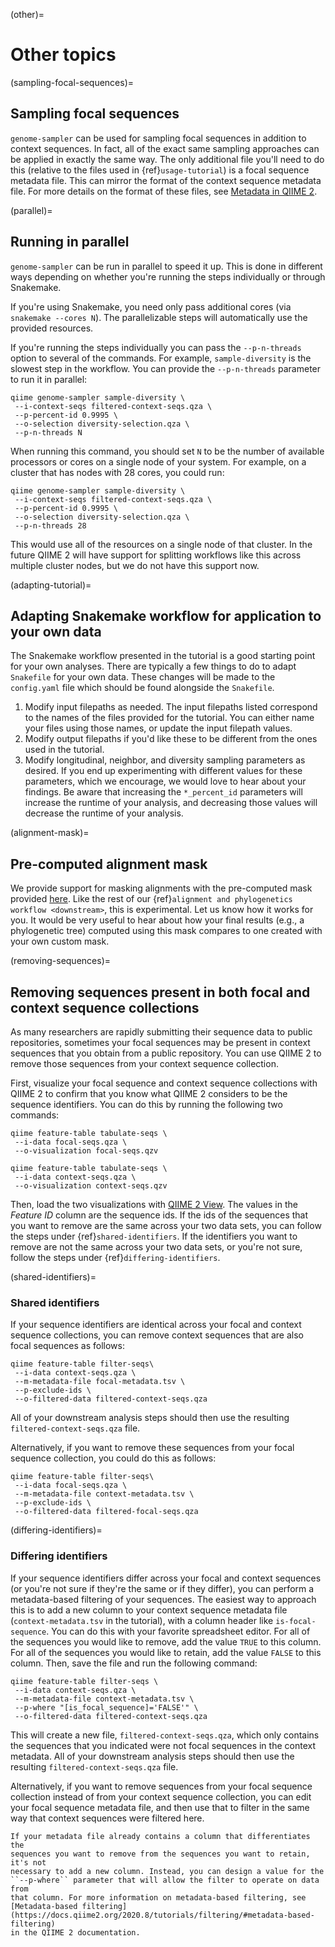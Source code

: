 (other)=
# Other topics

(sampling-focal-sequences)=
## Sampling focal sequences

`genome-sampler` can be used for sampling focal sequences in addition to
context sequences. In fact, all of the exact same sampling approaches can
be applied in exactly the same way. The only additional file you'll need to do
this (relative to the files used in {ref}`usage-tutorial`) is a focal sequence
metadata file. This can mirror the format of the context sequence metadata
file. For more details on the format of these files, see
[Metadata in QIIME 2](https://docs.qiime2.org/2020.6/tutorials/metadata/).

(parallel)=
## Running in parallel

`genome-sampler` can be run in parallel to speed it up. This is done in
different ways depending on whether you're running the steps individually or
through Snakemake.

If you're using Snakemake, you need only pass additional cores (via
`snakemake --cores N`). The parallelizable steps will automatically use the
provided resources.

If you're running the steps individually you can pass the `--p-n-threads`
option to several of the commands. For example, `sample-diversity` is the
slowest step in the workflow. You can provide the `--p-n-threads` parameter to
run it in parallel:

```
qiime genome-sampler sample-diversity \
 --i-context-seqs filtered-context-seqs.qza \
 --p-percent-id 0.9995 \
 --o-selection diversity-selection.qza \
 --p-n-threads N
```

When running this command, you should set `N` to be the number of available
processors or cores on a single node of your system. For example, on a
cluster that has nodes with 28 cores, you could run:

```
qiime genome-sampler sample-diversity \
 --i-context-seqs filtered-context-seqs.qza \
 --p-percent-id 0.9995 \
 --o-selection diversity-selection.qza \
 --p-n-threads 28
```

This would use all of the resources on a single node of that cluster. In the
future QIIME 2 will have support for splitting workflows like this across
multiple cluster nodes, but we do not have this support now.

(adapting-tutorial)=
## Adapting Snakemake workflow for application to your own data
The Snakemake workflow presented in the tutorial is a good starting point for
your own analyses. There are typically a few things to do to adapt
`Snakefile` for your own data. These changes will be made to the `config.yaml`
file which should be found alongside the `Snakefile`.

1. Modify input filepaths as needed. The input filepaths listed correspond to
the names of the files provided for the tutorial. You can either name your
files using those names, or update the input filepath values.
2. Modify output filepaths if you'd like these to be different from the ones
used in the tutorial.
3. Modify longitudinal, neighbor, and diversity sampling parameters as
desired. If you end up experimenting with different values for these
parameters, which we encourage, we would love to hear about your findings. Be
aware that increasing the `*_percent_id` parameters will increase the runtime
of your analysis, and decreasing those values will decrease the runtime of your
analysis.

(alignment-mask)=
## Pre-computed alignment mask

We provide support for masking alignments with the pre-computed mask
provided [here](https://github.com/W-L/ProblematicSites_SARS-CoV2). Like the
rest of our {ref}`alignment and phylogenetics workflow <downstream>`,
this is experimental. Let us know how it works for you. It would be very useful
to hear about how your final results (e.g., a phylogenetic tree) computed
using this mask compares to one created with your own custom mask.

(removing-sequences)=
## Removing sequences present in both focal and context sequence collections

As many researchers are rapidly submitting their sequence data to public
repositories, sometimes your focal sequences may be present in context
sequences that you obtain from a public repository. You can use QIIME 2 to
remove those sequences from your context sequence collection.

First, visualize your focal sequence and context sequence collections with
QIIME 2 to confirm that you know what QIIME 2 considers to be the sequence
identifiers. You can do this by running the following two commands:

```
qiime feature-table tabulate-seqs \
 --i-data focal-seqs.qza \
 --o-visualization focal-seqs.qzv

qiime feature-table tabulate-seqs \
 --i-data context-seqs.qza \
 --o-visualization context-seqs.qzv
```

Then, load the two visualizations with [QIIME 2 View](https://view.qiime2.org).
The values in the _Feature ID_ column are the sequence ids. If the ids of the
sequences that you want to remove are the same across your two data sets, you
can follow the steps under {ref}`shared-identifiers`. If the identifiers you
want to remove are not the same across your two data sets, or you're not sure,
follow the steps under {ref}`differing-identifiers`.

(shared-identifiers)=
### Shared identifiers

If your sequence identifiers are identical across your focal and context
sequence collections, you can remove context sequences that are also focal
sequences as follows:

```
qiime feature-table filter-seqs\
 --i-data context-seqs.qza \
 --m-metadata-file focal-metadata.tsv \
 --p-exclude-ids \
 --o-filtered-data filtered-context-seqs.qza
```

All of your downstream analysis steps should then use the resulting
`filtered-context-seqs.qza` file.

Alternatively, if you want to remove these sequences from your focal sequence
collection, you could do this as follows:

```
qiime feature-table filter-seqs\
 --i-data focal-seqs.qza \
 --m-metadata-file context-metadata.tsv \
 --p-exclude-ids \
 --o-filtered-data filtered-focal-seqs.qza
```

(differing-identifiers)=
### Differing identifiers
If your sequence identifiers differ across your focal and context sequences (or
you're not sure if they're the same or if they differ), you can perform a
metadata-based filtering of your sequences. The easiest way to approach this
is to add a new column to your context sequence metadata file
(`context-metadata.tsv` in the tutorial), with a column header like
`is-focal-sequence`. You can do this with your
favorite spreadsheet editor. For all of the sequences you would like to remove,
add the value `TRUE` to this column. For all of the sequences you would like to
retain, add the value `FALSE` to this column. Then, save the file and run the
following command:

```
qiime feature-table filter-seqs \
 --i-data context-seqs.qza \
 --m-metadata-file context-metadata.tsv \
 --p-where "[is_focal_sequence]='FALSE'" \
 --o-filtered-data filtered-context-seqs.qza
```

This will create a new file, `filtered-context-seqs.qza`, which only contains
the sequences that you indicated were not focal sequences in the context
metadata. All of your downstream analysis steps should then use the resulting
`filtered-context-seqs.qza` file.

Alternatively, if you want to remove sequences from your focal sequence
collection instead of from your context sequence collection, you can edit your
focal sequence metadata file, and then use that to filter in the same way that
context sequences were filtered here.

```{note}
If your metadata file already contains a column that differentiates the
sequences you want to remove from the sequences you want to retain, it's not
necessary to add a new column. Instead, you can design a value for the
``--p-where`` parameter that will allow the filter to operate on data from
that column. For more information on metadata-based filtering, see
[Metadata-based filtering](https://docs.qiime2.org/2020.8/tutorials/filtering/#metadata-based-filtering)
in the QIIME 2 documentation.
```
